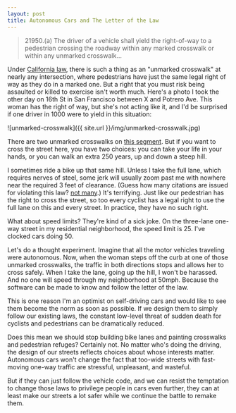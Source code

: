 ```yaml
---
layout: post
title: Autonomous Cars and The Letter of the Law
---
```


> 21950.(a) The driver of a vehicle shall yield the right-of-way to a pedestrian crossing the roadway within any marked crosswalk or within any unmarked crosswalk...

Under [California law][cal-vehicle-code], there is such a thing as an "unmarked crosswalk" at nearly any intersection, where pedestrians have just the same legal right of way as they do in a marked one. But a right that you must risk being assaulted or killed to exercise isn't worth much. Here's a photo I took the other day on 16th St in San Francisco between X and Potrero Ave. This woman has the right of way, but she's not acting like it, and I'd be surprised if one driver in 1000 were to yield in this situation: 

![unmarked-crosswalk]({{ site.url }}/img/unmarked-crosswalk.jpg)

There are two unmarked crosswalks on [this segment][16th-st]. But if you want to cross the street here, you have two choices: you can take your life in your hands, or you can walk an extra 250 years, up and down a steep hill.

I sometimes ride a bike up that same hill. Unless I take the full lane, which requires nerves of steel, some jerk will usually zoom past me with nowhere near the required 3 feet of clearance. (Guess how many citations are issued for violating this law? [not many][3-feet-violations].) It's terrifying. Just like our pedestrian has the right to cross the street, so too every cyclist has a legal right to use the full lane on this and every street. In practice, they have no such right.

What about speed limits? They're kind of a sick joke. On the three-lane one-way street in my residential neighborhood, the speed limit is 25. I've clocked cars doing 50. 

Let's do a thought experiment. Imagine that all the motor vehicles traveling were autonomous. Now, when the woman steps off the curb at one of those unmarked crosswalks, the traffic in both directions stops and allows her to cross safely. When I take the lane, going up the hill, I won't be harassed. And no one will speed through my neighborhood at 50mph. Because the software can be made to know and follow the letter of the law.

This is one reason I'm an optimist on self-driving cars and would like to see them become the norm as soon as possible. If we design them to simply follow our existing laws, the constant low-level threat of sudden death for cyclists and pedestrians can be dramatically reduced.

Does this mean we should stop building bike lanes and painting crosswalks and pedestrian refuges? Certainly not. No matter who's doing the driving, the design of our streets reflects choices about whose interests matter. Autonomous cars won't change the fact that too-wide streets with fast-moving one-way traffic are stressful, unpleasant, and wasteful. 

But if they can just follow the vehicle code, and we can resist the temptation to change those laws to privilege people in cars even further, they can at least make our streets a lot safer while we continue the battle to remake them.

[cal-vehicle-code]: [http://www.leginfo.ca.gov/cgi-bin/displaycode?section=veh&group=21001-22000&file=21949-21971] 
[16th-st]: [https://www.google.com/maps/@37.7621342,-122.4119168,421a,20y,41.61t/data=!3m1!1e3!5m1!1e4]
[3-feet-violations]: [https://www.youtube.com/watch?v=cJjpffKnJMM&feature=youtu.be&t=25s]


